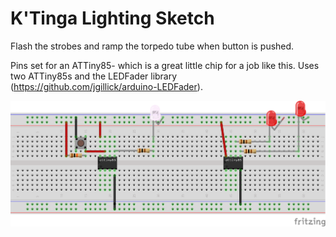 # K'Tinga Lighting Sketch

Flash the strobes and ramp the torpedo tube when button is pushed.

Pins set for an ATTiny85- which is a great little chip for a job like this. Uses two ATTiny85s and the LEDFader library (https://github.com/jgillick/arduino-LEDFader).

![breadboard schematic](https://github.com/BillDett/ktinga/blob/master/ktinga_bb.png)
